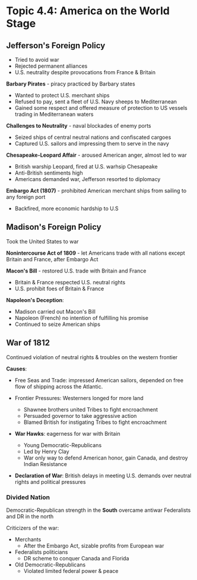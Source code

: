 # Topic 4.4: America on the World Stage

## Jefferson's Foreign Policy

- Tried to avoid war
- Rejected permanent alliances
- U.S. neutrality despite provocations from France & Britain

**Barbary Pirates** - piracy practiced by Barbary states
- Wanted to protect U.S. merchant ships
- Refused to pay, sent a fleet of U.S. Navy sheeps to Mediterranean
- Gained some respect and offered measure of protection to US vessels trading in
  Mediterranean waters

**Challenges to Neutrality** - naval blockades of enemy ports
- Seized ships of central neutral nations and confiscated cargoes
- Captured U.S. sailors and impressing them to serve in the navy

**Chesapeake-Leopard Affair** - aroused American anger, almost led to war
- British warship Leopard, fired at U.S. warhsip Chesapeake
- Anti-British sentiments high
- Americans demanded war, Jefferson resorted to diplomacy

**Embargo Act (1807)** - prohibited American merchant ships from sailing
to any foreign port
- Backfired, more economic hardship to U.S

## Madison's Foreign Policy
Took the United States to war

**Nonintercourse Act of 1809** - let Americans trade with all nations
except Britain and France, after Embargo Act

**Macon's Bill** - restored U.S. trade with Britain and France
- Britain & France respected U.S. neutral rights
- U.S. prohibit foes of Britain & France

**Napoleon's Deception**:
- Madison carried out Macon's Bill
- Napoleon (French) no intention of fulfilling his promise
- Continued to seize American ships

## War of 1812

Continued violation of neutral rights & troubles on the
western frontier

**Causes**:
+ Free Seas and Trade: impressed American sailors, depended on free flow
of shipping across the Atlantic.

+ Frontier Pressures: Westerners longed for more land
	+ Shawnee brothers united Tribes to fight encroachment
	+ Persuaded governor to take aggressive action
	+ Blamed British for instigating Tribes to fight encroachment

+ **War Hawks**: eagerness for war with Britain
	+ Young Democratic-Republicans
	+ Led by Henry Clay
	+ War only way to defend American honor, gain Canada, and destroy Indian Resistance

+ **Declaration of War**: British delays in meeting U.S. demands
over neutral rights and political pressures

### Divided Nation

Democratic-Republican strength in the **South** overcame antiwar Federalists
and DR in the north

Criticizers of the war:
- Merchants
	+ After the Embargo Act, sizable profits from European war
- Federalists politicians
	- DR scheme to conquer Canada and Florida
- Old Democratic-Republicans
	- Violated limited federal power & peace




